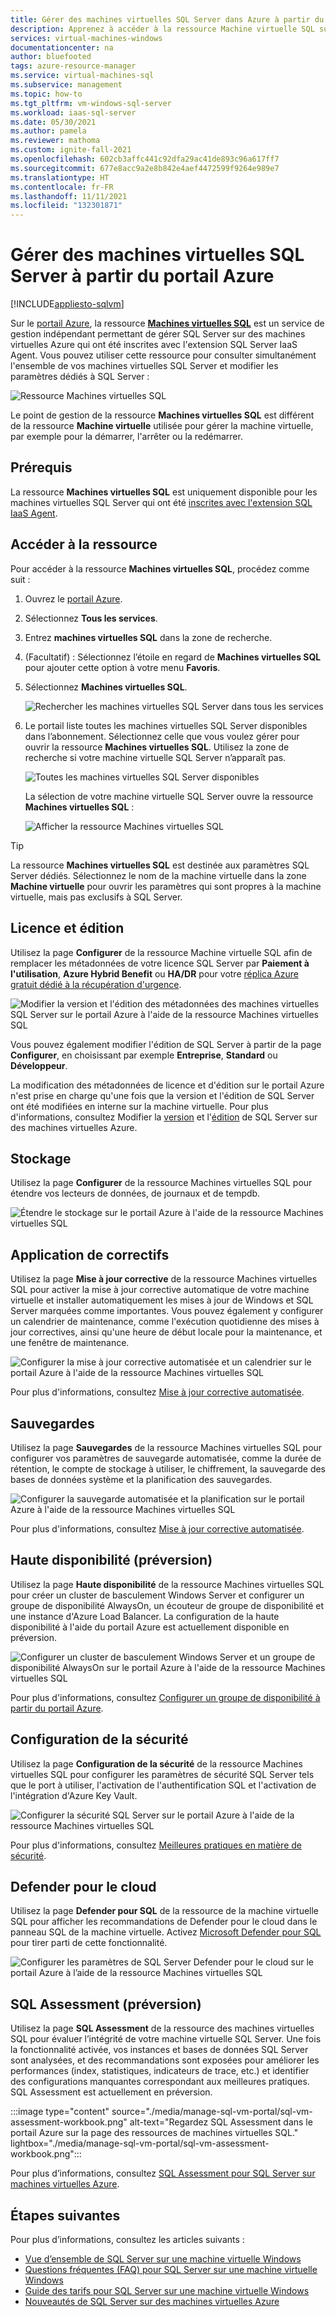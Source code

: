 ```yaml
---
title: Gérer des machines virtuelles SQL Server dans Azure à partir du portail Azure | Microsoft Docs
description: Apprenez à accéder à la ressource Machine virtuelle SQL sur le portail Azure pour une machine virtuelle SQL Server hébergée sur Azure afin de modifier les paramètres SQL Server.
services: virtual-machines-windows
documentationcenter: na
author: bluefooted
tags: azure-resource-manager
ms.service: virtual-machines-sql
ms.subservice: management
ms.topic: how-to
ms.tgt_pltfrm: vm-windows-sql-server
ms.workload: iaas-sql-server
ms.date: 05/30/2021
ms.author: pamela
ms.reviewer: mathoma
ms.custom: ignite-fall-2021
ms.openlocfilehash: 602cb3affc441c92dfa29ac41de893c96a617ff7
ms.sourcegitcommit: 677e8acc9a2e8b842e4aef4472599f9264e989e7
ms.translationtype: HT
ms.contentlocale: fr-FR
ms.lasthandoff: 11/11/2021
ms.locfileid: "132301871"
---
```

# <a name="manage-sql-server-vms-by-using-the-azure-portal"></a>Gérer des machines virtuelles SQL Server à partir du portail Azure
[!INCLUDE[appliesto-sqlvm](../../includes/appliesto-sqlvm.md)]

Sur le [portail Azure](https://portal.azure.com), la ressource [**Machines virtuelles SQL**](https://portal.azure.com/#blade/HubsExtension/BrowseResource/resourceType/Microsoft.SqlVirtualMachine%2FSqlVirtualMachines) est un service de gestion indépendant permettant de gérer SQL Server sur des machines virtuelles Azure qui ont été inscrites avec l'extension SQL Server IaaS Agent. Vous pouvez utiliser cette ressource pour consulter simultanément l'ensemble de vos machines virtuelles SQL Server et modifier les paramètres dédiés à SQL Server : 

![Ressource Machines virtuelles SQL](./media/manage-sql-vm-portal/sql-vm-manage.png)

Le point de gestion de la ressource **Machines virtuelles SQL** est différent de la ressource **Machine virtuelle** utilisée pour gérer la machine virtuelle, par exemple pour la démarrer, l'arrêter ou la redémarrer. 


## <a name="prerequisite"></a>Prérequis 

La ressource **Machines virtuelles SQL** est uniquement disponible pour les machines virtuelles SQL Server qui ont été [inscrites avec l'extension SQL IaaS Agent](sql-agent-extension-manually-register-single-vm.md). 


## <a name="access-the-resource"></a>Accéder à la ressource

Pour accéder à la ressource **Machines virtuelles SQL**, procédez comme suit :

1. Ouvrez le [portail Azure](https://portal.azure.com). 
1. Sélectionnez **Tous les services**. 
1. Entrez **machines virtuelles SQL** dans la zone de recherche.
1. (Facultatif) : Sélectionnez l’étoile en regard de **Machines virtuelles SQL** pour ajouter cette option à votre menu **Favoris**. 
1. Sélectionnez **Machines virtuelles SQL**. 

   ![Rechercher les machines virtuelles SQL Server dans tous les services](./media/manage-sql-vm-portal/sql-vm-search.png)

1. Le portail liste toutes les machines virtuelles SQL Server disponibles dans l’abonnement. Sélectionnez celle que vous voulez gérer pour ouvrir la ressource **Machines virtuelles SQL**. Utilisez la zone de recherche si votre machine virtuelle SQL Server n’apparaît pas. 

   ![Toutes les machines virtuelles SQL Server disponibles](./media/manage-sql-vm-portal/all-sql-vms.png)

   La sélection de votre machine virtuelle SQL Server ouvre la ressource **Machines virtuelles SQL** : 


   ![Afficher la ressource Machines virtuelles SQL](./media/manage-sql-vm-portal/sql-vm-resource.png)

> [!TIP]
> La ressource **Machines virtuelles SQL** est destinée aux paramètres SQL Server dédiés. Sélectionnez le nom de la machine virtuelle dans la zone **Machine virtuelle** pour ouvrir les paramètres qui sont propres à la machine virtuelle, mais pas exclusifs à SQL Server. 


## <a name="license-and-edition"></a>Licence et édition 

Utilisez la page **Configurer** de la ressource Machine virtuelle SQL afin de remplacer les métadonnées de votre licence SQL Server par **Paiement à l'utilisation**, **Azure Hybrid Benefit** ou **HA/DR** pour votre [réplica Azure gratuit dédié à la récupération d'urgence](business-continuity-high-availability-disaster-recovery-hadr-overview.md#free-dr-replica-in-azure).



![Modifier la version et l'édition des métadonnées des machines virtuelles SQL Server sur le portail Azure à l'aide de la ressource Machines virtuelles SQL](./media/manage-sql-vm-portal/sql-vm-license-edition.png)

Vous pouvez également modifier l'édition de SQL Server à partir de la page **Configurer**, en choisissant par exemple **Entreprise**, **Standard** ou **Développeur**. 

La modification des métadonnées de licence et d'édition sur le portail Azure n'est prise en charge qu'une fois que la version et l'édition de SQL Server ont été modifiées en interne sur la machine virtuelle. Pour plus d'informations, consultez Modifier la [version](change-sql-server-version.md) et l'[édition](change-sql-server-edition.md) de SQL Server sur des machines virtuelles Azure. 

## <a name="storage"></a>Stockage 

Utilisez la page **Configurer** de la ressource Machines virtuelles SQL pour étendre vos lecteurs de données, de journaux et de tempdb. 

![Étendre le stockage sur le portail Azure à l'aide de la ressource Machines virtuelles SQL](./media/manage-sql-vm-portal/sql-vm-storage-configuration.png)

## <a name="patching"></a>Application de correctifs

Utilisez la page **Mise à jour corrective** de la ressource Machines virtuelles SQL pour activer la mise à jour corrective automatique de votre machine virtuelle et installer automatiquement les mises à jour de Windows et SQL Server marquées comme importantes. Vous pouvez également y configurer un calendrier de maintenance, comme l'exécution quotidienne des mises à jour correctives, ainsi qu'une heure de début locale pour la maintenance, et une fenêtre de maintenance. 


![Configurer la mise à jour corrective automatisée et un calendrier sur le portail Azure à l'aide de la ressource Machines virtuelles SQL](./media/manage-sql-vm-portal/sql-vm-automated-patching.png)


Pour plus d'informations, consultez [Mise à jour corrective automatisée](automated-patching.md). 



## <a name="backups"></a>Sauvegardes

Utilisez la page **Sauvegardes** de la ressource Machines virtuelles SQL pour configurer vos paramètres de sauvegarde automatisée, comme la durée de rétention, le compte de stockage à utiliser, le chiffrement, la sauvegarde des bases de données système et la planification des sauvegardes. 

![Configurer la sauvegarde automatisée et la planification sur le portail Azure à l'aide de la ressource Machines virtuelles SQL](./media/manage-sql-vm-portal/sql-vm-automated-backup.png)

Pour plus d'informations, consultez [Mise à jour corrective automatisée](automated-backup.md). 


## <a name="high-availability-preview"></a>Haute disponibilité (préversion)

Utilisez la page **Haute disponibilité** de la ressource Machines virtuelles SQL pour créer un cluster de basculement Windows Server et configurer un groupe de disponibilité AlwaysOn, un écouteur de groupe de disponibilité et une instance d'Azure Load Balancer. La configuration de la haute disponibilité à l'aide du portail Azure est actuellement disponible en préversion. 


![Configurer un cluster de basculement Windows Server et un groupe de disponibilité AlwaysOn sur le portail Azure à l'aide de la ressource Machines virtuelles SQL](./media/manage-sql-vm-portal/sql-vm-high-availability.png)


Pour plus d'informations, consultez [Configurer un groupe de disponibilité à partir du portail Azure](availability-group-azure-portal-configure.md).

## <a name="security-configuration"></a>Configuration de la sécurité 

Utilisez la page **Configuration de la sécurité** de la ressource Machines virtuelles SQL pour configurer les paramètres de sécurité SQL Server tels que le port à utiliser, l'activation de l'authentification SQL et l'activation de l'intégration d'Azure Key Vault. 

![Configurer la sécurité SQL Server sur le portail Azure à l'aide de la ressource Machines virtuelles SQL](./media/manage-sql-vm-portal/sql-vm-security-configuration.png)

Pour plus d'informations, consultez [Meilleures pratiques en matière de sécurité](security-considerations-best-practices.md).

<a name="security-center"></a>

## <a name="defender-for-cloud"></a>Defender pour le cloud 

Utilisez la page **Defender pour SQL** de la ressource de la machine virtuelle SQL pour afficher les recommandations de Defender pour le cloud dans le panneau SQL de la machine virtuelle. Activez [Microsoft Defender pour SQL](../../../security-center/defender-for-sql-usage.md) pour tirer parti de cette fonctionnalité. 

![Configurer les paramètres de SQL Server Defender pour le cloud sur le portail Azure à l’aide de la ressource Machines virtuelles SQL](./media/manage-sql-vm-portal/sql-vm-security-center.png)

## <a name="sql-assessment-preview"></a>SQL Assessment (préversion)

Utilisez la page **SQL Assessment** de la ressource des machines virtuelles SQL pour évaluer l’intégrité de votre machine virtuelle SQL Server. Une fois la fonctionnalité activée, vos instances et bases de données SQL Server sont analysées, et des recommandations sont exposées pour améliorer les performances (index, statistiques, indicateurs de trace, etc.) et identifier des configurations manquantes correspondant aux meilleures pratiques. SQL Assessment est actuellement en préversion. 

:::image type="content" source="./media/manage-sql-vm-portal/sql-vm-assessment-workbook.png" alt-text="Regardez SQL Assessment dans le portail Azure sur la page des ressources de machines virtuelles SQL." lightbox="./media/manage-sql-vm-portal/sql-vm-assessment-workbook.png":::

Pour plus d’informations, consultez [SQL Assessment pour SQL Server sur machines virtuelles Azure](sql-assessment-for-sql-vm.md).

## <a name="next-steps"></a>Étapes suivantes

Pour plus d’informations, consultez les articles suivants : 

* [Vue d’ensemble de SQL Server sur une machine virtuelle Windows](sql-server-on-azure-vm-iaas-what-is-overview.md)
* [Questions fréquentes (FAQ) pour SQL Server sur une machine virtuelle Windows](frequently-asked-questions-faq.yml)
* [Guide des tarifs pour SQL Server sur une machine virtuelle Windows](pricing-guidance.md)
* [Nouveautés de SQL Server sur des machines virtuelles Azure](doc-changes-updates-release-notes-whats-new.md)
